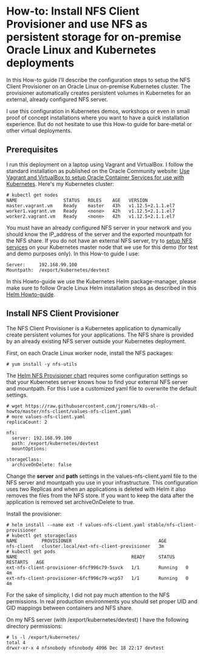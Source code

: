 # How-to: Install NFS Client Provisioner and use NFS as persistent storage for on-premise Oracle Linux and Kubernetes deployments

In this How-to guide I’ll describe the configuration steps to setup the NFS Client Provisioner on an Oracle Linux on-premise Kubernetes cluster. The provisioner automatically creates persistent volumes in Kubernetes for an external, already configured NFS server.

I use this configuration in Kubernetes demos, workshops or even in small proof of concept installations where you want to have a quick installation experience. But do not hesitate to use this How-to guide for bare-metal or other virtual deployments.

## Prerequisites

I run this deployment on a laptop using Vagrant and VirtualBox. I follow the standard installation as published on the Oracle Community website: [Use Vagrant and VirtualBox to setup Oracle Container Services for use with Kubernetes](https://community.oracle.com/docs/DOC-1022800). Here's my Kubernetes cluster:
```
# kubectl get nodes
NAME                 STATUS   ROLES    AGE   VERSION
master.vagrant.vm    Ready    master   43h   v1.12.5+2.1.1.el7
worker1.vagrant.vm   Ready    <none>   42h   v1.12.5+2.1.1.el7
worker2.vagrant.vm   Ready    <none>   42h   v1.12.5+2.1.1.el7
```

You must have an already configured NFS server in your network and you should know the IP_address of the server and the exported mountpath for the NFS share. If you do not have an external NFS server, try to [setup NFS services](https://docs.oracle.com/cd/E52668_01/E54669/html/ol7-cfgsvr-nfs.html) on your Kubernetes master node that we use for this demo (for test and demo purposes only). In this How-to guide I use:
```
Server: 	192.168.99.100
Mountpath: 	/export/kubernetes/devtest
```
In this Howto-guide we use the Kubernetes Helm package-manager, please make sure to follow Oracle Linux Helm installation steps as described in this [Helm Howto-guide](https://github.com/jromers/k8s-ol-howto/tree/master/helm).

## Install NFS Client Provisioner

The NFS Client Provisioner is a Kubernetes application to dynamically create persistent volumes for your applications. The NFS share is provided by an already existing NFS server outside your Kubernetes deployment.

First, on each Oracle Linux worker node, install the NFS packages:
```
# yum install -y nfs-utils
```
The [Helm NFS Provisioner chart](https://github.com/helm/charts/tree/master/stable/nfs-client-provisioner) requires some configuration settings so that your Kubernetes server knows how to find your external NFS server and mountpath. For this I use a customized yaml file to overwrite the default settings. 
```
# wget https://raw.githubusercontent.com/jromers/k8s-ol-howto/master/nfs-client/values-nfs-client.yaml
# more values-nfs-client.yaml 
replicaCount: 2

nfs:
  server: 192.168.99.100
  path: /export/kubernetes/devtest
  mountOptions:

storageClass:
  archiveOnDelete: false
```
Change the **server** and **path** settings in the values-nfs-client.yaml file to the NFS server and mountpath you use in your infrastructure. This configuration uses two Replicas and when an applications is deleted with Helm it also removes the files from the NFS store. If you want to keep the data after the application is removed set archiveOnDelete to true.

Install the provisioner:
```
# helm install --name ext -f values-nfs-client.yaml stable/nfs-client-provisioner
# kubectl get storageclass
NAME         PROVISIONER                                AGE
nfs-client   cluster.local/ext-nfs-client-provisioner   3m
# kubectl get pods
NAME                                          READY     STATUS    RESTARTS   AGE
ext-nfs-client-provisioner-6fcf996c79-5svck   1/1       Running   0          4m
ext-nfs-client-provisioner-6fcf996c79-wcp57   1/1       Running   0          4m
```
For the sake of simplicity, I did not pay much attention to the NFS permissions.
In real production environments you should set proper UID and GID mappings between containers and NFS share. 

On my NFS server (with /export/kubernetes/devtest) I have the following directory permissions:
```
# ls -l /export/kubernetes/
total 4
drwxr-xr-x 4 nfsnobody nfsnobody 4096 Dec 18 22:17 devtest
```


